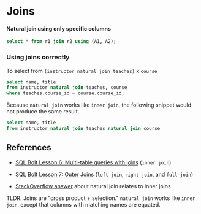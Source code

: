 # Joins

#### Natural join using only specific columns

```sql
select * from r1 join r2 using (A1, A2);
```

### Using joins correctly

To select from  ```(instructor natural join teaches)``` x `course`

```sql
select name, title
from instructor natural join teaches, course
where teaches.course_id = course.course_id;
```

Because ```natural join``` works like ```inner join```, the following snippet would not produce the same result. 
```sql
select name, title
from instructor natural join teaches natural join course
```

## References

- [SQL Bolt Lesson 6: Multi-table queries with joins](https://sqlbolt.com/lesson/select_queries_with_joins) (```inner join```)

- [SQL Bolt Lesson 7: Outer Joins](https://sqlbolt.com/lesson/select_queries_with_outer_joins) (```left join```, ```right join```, and ```full join```)

- [StackOverflow answer](https://stackoverflow.com/questions/8696383/difference-between-natural-join-and-inner-join/8696397#8696397) about natural join relates to inner joins

TLDR. Joins are "cross product + selection." ```natural join``` works like ```inner join```, except that columns with matching names are equated.

